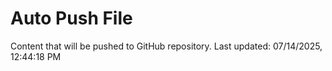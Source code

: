 # Auto Push File

Content that will be pushed to GitHub repository.
Last updated: 07/14/2025, 12:44:18 PM